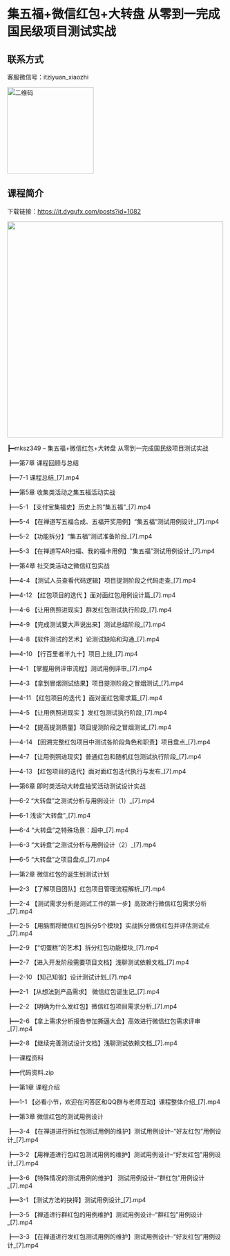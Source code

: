 # 集五福+微信红包+大转盘 从零到一完成国民级项目测试实战

## 联系方式

客服微信号：itziyuan_xiaozhi

<img src="https://ziyuanyun.oss-cn-guangzhou.aliyuncs.com/common/20240614073449/666b82192834a.jpg" width="200" height="200" alt="二维码">

## 课程简介

下载链接：https://it.dyqufx.com/posts?id=1082

<img src="https://ziyuanyun.oss-cn-guangzhou.aliyuncs.com/yun/20240515153609/664465e9b4f7e.jpg" width="500" alt="">

  ┣━mksz349 &#8211; 集五福+微信红包+大转盘 从零到一完成国民级项目测试实战

 ┣━第7章 课程回顾与总结

 ┣━7-1 课程总结_[7].mp4

 ┣━第5章 收集类活动之集五福活动实战

 ┣━5-1 【支付宝集福史】历史上的“集五福”_[7].mp4

 ┣━5-4 【在禅道写五福合成、五福开奖用例】“集五福”测试用例设计_[7].mp4

 ┣━5-2 【功能拆分】“集五福”测试准备阶段_[7].mp4

 ┣━5-3 【在禅道写AR扫福、我的福卡用例】“集五福”测试用例设计_[7].mp4

 ┣━第4章 社交类活动之微信红包实战

 ┣━4-4 【测试人员查看代码逻辑】项目提测阶段之代码走查_[7].mp4

 ┣━4-12 【红包项目的迭代 】面对面红包用例设计篇_[7].mp4

 ┣━4-6 【让用例照进现实】群发红包测试执行阶段_[7].mp4

 ┣━4-9 【完成测试要大声说出来】测试总结阶段_[7].mp4

 ┣━4-8 【软件测试的艺术】论测试缺陷和沟通_[7].mp4

 ┣━4-10 【行百里者半九十】项目上线_[7].mp4

 ┣━4-1 【掌握用例评审流程】测试用例评审_[7].mp4

 ┣━4-3 【拿到冒烟测试结果】项目提测阶段之冒烟测试_[7].mp4

 ┣━4-11 【红包项目的迭代 】面对面红包需求篇_[7].mp4

 ┣━4-5 【让用例照进现实 】发红包测试执行阶段_[7].mp4

 ┣━4-2 【提高提测质量】项目提测阶段之冒烟测试_[7].mp4

 ┣━4-14 【回溯完整红包项目中测试各阶段角色和职责】项目盘点_[7].mp4

 ┣━4-7 【让用例照进现实】普通红包和随机红包测试执行阶段_[7].mp4

 ┣━4-13 【红包项目的迭代】面对面红包迭代执行与发布_[7].mp4

 ┣━第6章 即时类活动大转盘抽奖活动测试设计实战

 ┣━6-2 “大转盘”之测试分析与用例设计（1）_[7].mp4

 ┣━6-1 浅谈“大转盘”_[7].mp4

 ┣━6-4 “大转盘”之特殊场景：超中_[7].mp4

 ┣━6-3 “大转盘”之测试分析与用例设计（2）_[7].mp4

 ┣━6-5 “大转盘”之项目盘点_[7].mp4

 ┣━第2章 微信红包的诞生到测试计划

 ┣━2-3 【了解项目团队】红包项目管理流程解析_[7].mp4

 ┣━2-4 【测试需求分析是测试工作的第一步】高效进行微信红包需求分析_[7].mp4

 ┣━2-5 【用脑图将微信红包拆分5个模块】实战拆分微信红包并评估测试点_[7].mp4

 ┣━2-9 【“切蛋糕”的艺术】拆分红包功能模块_[7].mp4

 ┣━2-7 【进入开发阶段需要项目文档】浅聊测试依赖文档_[7].mp4

 ┣━2-10 【知己知彼】设计测试计划_[7].mp4

 ┣━2-1 【从想法到产品需求】 微信红包诞生记_[7].mp4

 ┣━2-2 【明确为什么发红包】微信红包项目需求分析_[7].mp4

 ┣━2-6 【拿上需求分析报告参加撕逼大会】高效进行微信红包需求评审_[7].mp4

 ┣━2-8 【继续完善测试设计文档】浅聊测试依赖文档_[7].mp4

 ┣━课程资料

 ┣━代码资料.zip

 ┣━第1章 课程介绍

 ┣━1-1 【必看小节，欢迎在问答区和QQ群与老师互动】课程整体介绍_[7].mp4

 ┣━第3章 微信红包的测试用例设计

 ┣━3-4 【在禅道进行拆红包测试用例的维护】测试用例设计&#8211;“好友红包”用例设计_[7].mp4

 ┣━3-2 【用禅道进行包红包测试用例的维护】测试用例设计&#8211;“好友红包”用例设计_[7].mp4

 ┣━3-6 【特殊情况的测试用例的维护】 测试用例设计&#8211;“群红包”用例设计_[7].mp4

 ┣━3-1 【测试方法的抉择】测试用例设计_[7].mp4

 ┣━3-5 【禅道进行群红包的用例维护】测试用例设计&#8211;“群红包”用例设计_[7].mp4

 ┣━3-3 【在禅道进行发红包测试用例的维护】测试用例设计&#8211;“好友红包”用例设计_[7].mp4

  